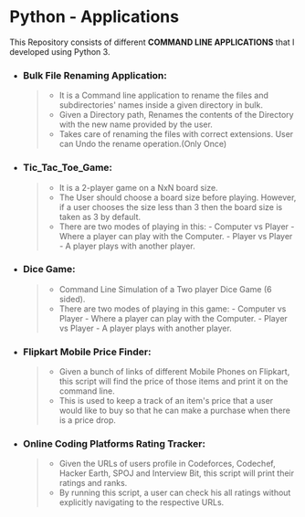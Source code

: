 # Python - Applications
This Repository consists of different **COMMAND LINE APPLICATIONS** that I developed using Python 3.

-	### Bulk File Renaming Application: 
    > - It is a Command line application to rename the files and subdirectories' names inside a given directory in bulk. 
    > - Given a Directory path, Renames the contents of the Directory with the new name provided by the user.
    > - Takes care of renaming the files with correct extensions. User can Undo the rename operation.(Only Once)

-	### Tic_Tac_Toe_Game: 
    > - It is a 2-player game on a NxN board size. 
    > - The User should choose a board size before playing. However, if a user chooses the size less than 3 then the board size is taken as 3 by default. 
    > - There are two modes of playing in this: 
        - Computer vs Player - Where a player can play with the Computer. 
        - Player vs Player - A player plays with another player.

-	### Dice Game: 
    > - Command Line Simulation of a Two player Dice Game (6 sided). 
    > - There are two modes of playing in this game: 
        - Computer vs Player - Where a player can play with the Computer.
        - Player vs Player - A player plays with another player.

-	### Flipkart Mobile Price Finder: 
    > - Given a bunch of links of different Mobile Phones on Flipkart, this script will find the price of those items and print it on the command line. 
    > - This is used to keep a track of an item's price that a user would like to buy so that he can make a purchase when there is a price drop.

-	### Online Coding Platforms Rating Tracker: 
    > - Given the URLs of users profile in Codeforces, Codechef, Hacker Earth, SPOJ and Interview Bit, this script will print their ratings and ranks. 
    > - By running this script, a user can check his all ratings without explicitly navigating to the respective URLs.
